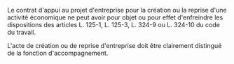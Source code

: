 Le contrat d'appui au projet d'entreprise pour la création ou la reprise d'une activité économique ne peut avoir pour objet ou pour effet d'enfreindre les dispositions des articles L. 125-1, L. 125-3,
L. 324-9 ou L. 324-10 du code du travail.

L'acte de création ou de reprise d'entreprise doit être clairement distingué de la fonction d'accompagnement.
